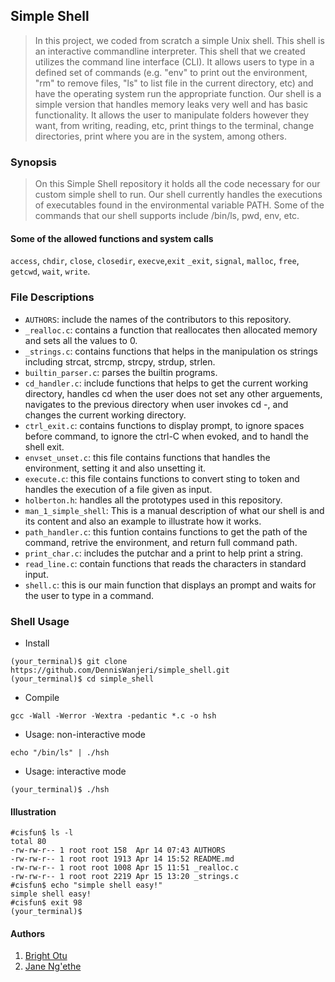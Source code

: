 ## Simple Shell
> In this project, we coded from scratch a simple Unix shell.
> This shell is an interactive commandline interpreter.
> This shell that we created utilizes the command line interface (CLI).
> It allows users to type in a defined set of commands
> (e.g. "env" to print out the environment, "rm" to remove files,
> "ls" to list file in the current directory, etc) and have the operating
> system run the appropriate function. Our shell is a simple version
> that handles memory leaks very well and has basic functionality.
> It allows the user to manipulate folders however they want,
> from writing, reading, etc, print things to the terminal,
> change directories, print where you are in the system, among others.

### Synopsis
> On this Simple Shell repository it holds all the code necessary for
> our custom simple shell to run. Our shell currently handles the executions
> of executables found in the environmental variable PATH.
> Some of the commands that our shell supports include /bin/ls, pwd, env, etc.

#### Some of the allowed functions and system calls
```access```, ```chdir```, ```close```, ```closedir```, ```execve```,```exit```
```_exit```, ```signal```, ```malloc```, ```free```, ```getcwd```, ```wait```, ```write```.

### File Descriptions
* ```AUTHORS```: include the names of the contributors to this repository.
* ```_realloc.c```: contains a function that reallocates then allocated memory and sets all the values to 0.
* ```_strings.c```: contains functions that helps in the manipulation os strings including strcat, strcmp, strcpy, strdup, strlen.
* ```builtin_parser.c```: parses the builtin programs.
* ```cd_handler.c```: include functions that helps to get the current working directory, handles cd when the user does not set any other arguements, navigates to the previous directory when user invokes cd -, and changes the current working directory.
* ```ctrl_exit.c```: contains functions to display prompt, to ignore spaces before command, to ignore the ctrl-C when evoked, and to handl the shell exit.
* ```envset_unset.c```: this file contains functions that handles the environment, setting it and also unsetting it.
* ```execute.c```: this file contains functions to convert sting to token and handles the execution of a file given as input.
* ```holberton.h```: handles all the prototypes used in this repository.
* ```man_1_simple_shell```: This is a manual description of what our shell is and its content and also an example to illustrate how it works.
* ```path_handler.c```: this funtion contains functions to get the path of the command, retrive the environment, and return full command path.
* ```print_char.c```: includes the putchar and a print to help print a string.
* ```read_line.c```: contain functions that reads the characters in standard input.
* ```shell.c```: this is our main function that displays an prompt and waits for the user to type in a command.


### Shell Usage
* Install
```
(your_terminal)$ git clone https://github.com/DennisWanjeri/simple_shell.git
(your_terminal)$ cd simple_shell
```
* Compile
```
gcc -Wall -Werror -Wextra -pedantic *.c -o hsh
```
* Usage: non-interactive mode
```
echo "/bin/ls" | ./hsh
```
* Usage: interactive mode
```
(your_terminal)$ ./hsh
```

#### Illustration
```
#cisfun$ ls -l
total 80
-rw-rw-r-- 1 root root 158  Apr 14 07:43 AUTHORS
-rw-rw-r-- 1 root root 1913 Apr 14 15:52 README.md
-rw-rw-r-- 1 root root 1008 Apr 15 11:51 _realloc.c
-rw-rw-r-- 1 root root 2219 Apr 15 13:20 _strings.c
#cisfun$ echo "simple shell easy!"
simple shell easy!
#cisfun$ exit 98
(your_terminal)$
```
#### Authors
1. [Bright Otu](https://github.com/Mrpryce)
2. [Jane Ng'ethe](https://github.com/Janengethe)
